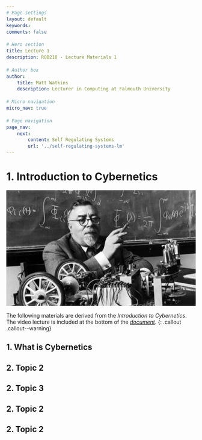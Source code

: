 ```yaml
---
# Page settings
layout: default
keywords:
comments: false

# Hero section
title: Lecture 1
description: ROB210 - Lecture Materials 1

# Author box
author:
    title: Matt Watkins
    description: Lecturer in Computing at Falmouth University

# Micro navigation
micro_nav: true

# Page navigation
page_nav:
    next:
        content: Self Regulating Systems
        url: '../self-regulating-systems-lm'
---
```


# 1. Introduction to Cybernetics

![Hero Banner Image](images/norbert-weiner.jpg)

The following materials are derived from the *Introduction to Cybernetics*. The video lecture is included at the bottom of the [*document*](#video-lecture).
{: .callout .callout--warning}

## 1. What is Cybernetics
## 2. Topic 2
## 2. Topic 3
## 2. Topic 2
## 2. Topic 2
<!--stackedit_data:
eyJoaXN0b3J5IjpbMzU0NDQyODQ0LDkwMDU3MDk4OCwxNjkxOD
QxMzA5LDg5ODczODY3OSw0ODQ0NDkwMTJdfQ==
-->